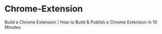 # Chrome-Extension
Build a Chrome Extension | How to Build &amp; Publish a Chrome Extension in 10 Minutes
